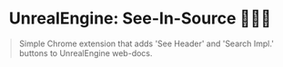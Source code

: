 <h1 align="center">UnrealEngine: See-In-Source 👨🏻‍💻</h1>

> Simple Chrome extension that adds 'See Header' and 'Search Impl.' buttons to UnrealEngine web-docs.<br>
